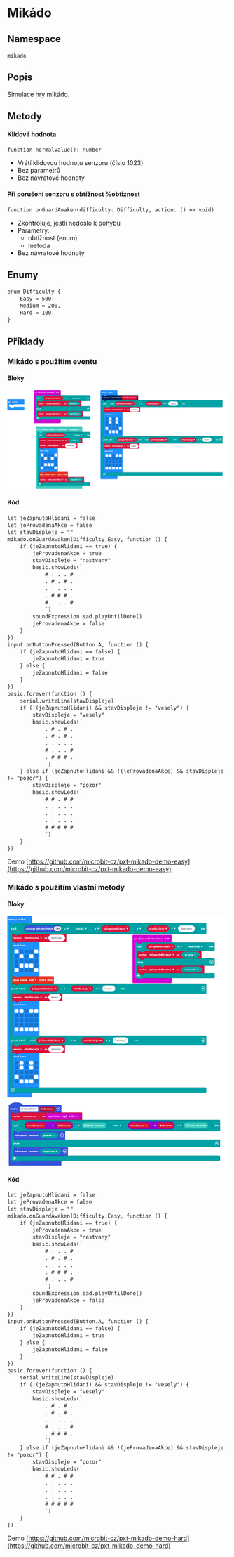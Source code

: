 # Mikádo

## Namespace
```
mikado
```
## Popis
Simulace hry mikádo.
 
## Metody
#### Klidová hodnota
```
function normalValue(): number
```
- Vrátí klidovou hodnotu senzoru (číslo 1023)
- Bez parametrů
- Bez návratové hodnoty

#### Při porušení senzoru s obtížnost %obtiznost
```
function onGuardAwaken(difficulty: Difficulty, action: () => void)
```
- Zkontroluje, jestli nedošlo k pohybu
- Parametry:
    - obtížnost (enum)
    - metoda
- Bez návratové hodnoty

## Enumy
```
enum Difficulty {
    Easy = 500,
    Medium = 200,
    Hard = 100,
}
```

## Příklady

### Mikádo s použitím eventu

#### Bloky
![Jednoduchý příklad](https://github.com/SmutnyJan/pxt-mikado/blob/master/images/easyexample.png)

#### Kód
```
let jeZapnutoHlidani = false
let jeProvadenaAkce = false
let stavDispleje = ""
mikado.onGuardAwaken(Difficulty.Easy, function () {
    if (jeZapnutoHlidani == true) {
        jeProvadenaAkce = true
        stavDispleje = "nastvany"
        basic.showLeds(`
            # . . . #
            . # . # .
            . . . . .
            . # # # .
            # . . . #
            `)
        soundExpression.sad.playUntilDone()
        jeProvadenaAkce = false
    }
})
input.onButtonPressed(Button.A, function () {
    if (jeZapnutoHlidani == false) {
        jeZapnutoHlidani = true
    } else {
        jeZapnutoHlidani = false
    }
})
basic.forever(function () {
    serial.writeLine(stavDispleje)
    if (!(jeZapnutoHlidani) && stavDispleje != "vesely") {
        stavDispleje = "vesely"
        basic.showLeds(`
            . # . # .
            . # . # .
            . . . . .
            # . . . #
            . # # # .
            `)
    } else if (jeZapnutoHlidani && !(jeProvadenaAkce) && stavDispleje != "pozor") {
        stavDispleje = "pozor"
        basic.showLeds(`
            # # . # #
            . . . . .
            . . . . .
            . . . . .
            # # # # #
            `)
    }
})
```
Demo  [https://github.com/microbit-cz/pxt-mikado-demo-easy](https://github.com/microbit-cz/pxt-mikado-demo-easy)


### Mikádo s použitím vlastní metody

#### Bloky
![Těžší příklad](https://github.com/SmutnyJan/pxt-mikado/blob/master/images/hardexample.png)


#### Kód
```
let jeZapnutoHlidani = false
let jeProvadenaAkce = false
let stavDispleje = ""
mikado.onGuardAwaken(Difficulty.Easy, function () {
    if (jeZapnutoHlidani == true) {
        jeProvadenaAkce = true
        stavDispleje = "nastvany"
        basic.showLeds(`
            # . . . #
            . # . # .
            . . . . .
            . # # # .
            # . . . #
            `)
        soundExpression.sad.playUntilDone()
        jeProvadenaAkce = false
    }
})
input.onButtonPressed(Button.A, function () {
    if (jeZapnutoHlidani == false) {
        jeZapnutoHlidani = true
    } else {
        jeZapnutoHlidani = false
    }
})
basic.forever(function () {
    serial.writeLine(stavDispleje)
    if (!(jeZapnutoHlidani) && stavDispleje != "vesely") {
        stavDispleje = "vesely"
        basic.showLeds(`
            . # . # .
            . # . # .
            . . . . .
            # . . . #
            . # # # .
            `)
    } else if (jeZapnutoHlidani && !(jeProvadenaAkce) && stavDispleje != "pozor") {
        stavDispleje = "pozor"
        basic.showLeds(`
            # # . # #
            . . . . .
            . . . . .
            . . . . .
            # # # # #
            `)
    }
})
```
Demo  [https://github.com/microbit-cz/pxt-mikado-demo-hard](https://github.com/microbit-cz/pxt-mikado-demo-hard)


